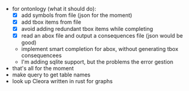 * for ontonlogy (what it should do):
    * [x] add symbols from file (json for the moment)
    * [x] add tbox items from file 
    * [x] avoid adding redundant tbox items while completing
    * [x] read an abox file and output a consequences file (json would be good)
    * implement smart completion for abox, without generating tbox consequencees 
    * I'm adding sqlite support, but the problems the error gestion
* that's all for the moment
* make query to get table names
* look up Cleora written in rust for graphs